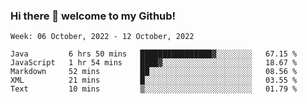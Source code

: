 ### Hi there 👋 welcome to my Github! 

<!--START_SECTION:waka-->
```text
Week: 06 October, 2022 - 12 October, 2022

Java         6 hrs 50 mins   ████████████████▓░░░░░░░░   67.15 % 
JavaScript   1 hr 54 mins    ████▓░░░░░░░░░░░░░░░░░░░░   18.67 % 
Markdown     52 mins         ██░░░░░░░░░░░░░░░░░░░░░░░   08.56 % 
XML          21 mins         █░░░░░░░░░░░░░░░░░░░░░░░░   03.55 % 
Text         10 mins         ▒░░░░░░░░░░░░░░░░░░░░░░░░   01.79 % 
```
<!--END_SECTION:waka-->
